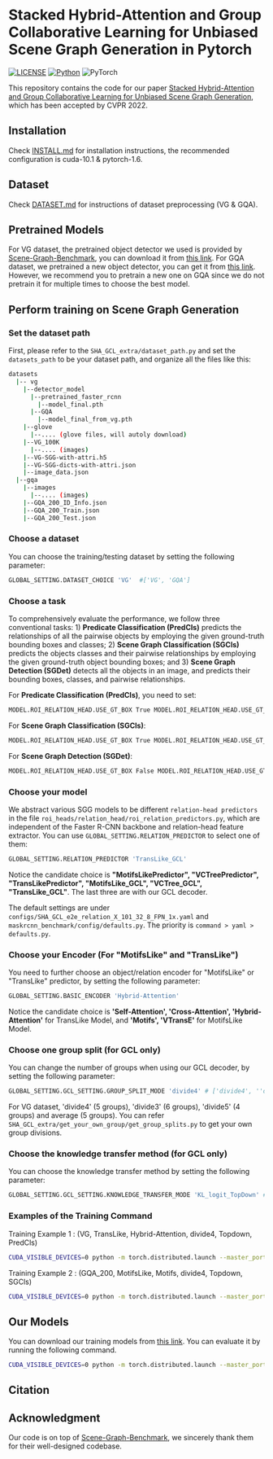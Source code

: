 # Stacked Hybrid-Attention and Group Collaborative Learning for Unbiased Scene Graph Generation in Pytorch

[![LICENSE](https://img.shields.io/badge/license-MIT-green)](https://github.com/dongxingning/SHA_GCL_for_SGG/blob/master/LICENSE)
[![Python](https://img.shields.io/badge/python-3.6-blue.svg)](https://www.python.org/)
![PyTorch](https://img.shields.io/badge/pytorch-1.6.0-%237732a8)

This repository contains the code for our paper [Stacked Hybrid-Attention and Group Collaborative Learning for Unbiased
Scene Graph Generation](), which has been accepted by CVPR 2022.

## Installation

Check [INSTALL.md](INSTALL.md) for installation instructions, the recommended configuration is cuda-10.1 & pytorch-1.6.  

## Dataset

Check [DATASET.md](DATASET.md) for instructions of dataset preprocessing (VG & GQA).

## Pretrained Models

For VG dataset, the pretrained object detector we used is provided by [Scene-Graph-Benchmark](https://github.com/KaihuaTang/Scene-Graph-Benchmark.pytorch), you can download it from [this link](https://onedrive.live.com/embed?cid=22376FFAD72C4B64&resid=22376FFAD72C4B64%21779870&authkey=AH5CPVb9g5E67iQ). For GQA dataset, we pretrained a new object detector, you can get it from [this link](https://1drv.ms/u/s!AjK8-t5JiDT1kxBfihou2smfXFV9?e=VtyoR7). However, we recommend you to pretrain a new one on GQA since we do not pretrain it for multiple times to choose the best model.

## Perform training on Scene Graph Generation

### Set the dataset path

First, please refer to the ```SHA_GCL_extra/dataset_path.py``` and set the ```datasets_path``` to be your dataset path, and organize all the files like this:
```bash
datasets
  |-- vg
    |--detector_model
      |--pretrained_faster_rcnn
        |--model_final.pth
      |--GQA
        |--model_final_from_vg.pth       
    |--glove
      |--.... (glove files, will autoly download)
    |--VG_100K
      |--.... (images)
    |--VG-SGG-with-attri.h5 
    |--VG-SGG-dicts-with-attri.json
    |--image_data.json    
  |--gqa
    |--images
      |--.... (images)
    |--GQA_200_ID_Info.json
    |--GQA_200_Train.json
    |--GQA_200_Test.json
```

### Choose a dataset

You can choose the training/testing dataset by setting the following parameter:
``` bash
GLOBAL_SETTING.DATASET_CHOICE 'VG'  #['VG', 'GQA']
```

### Choose a task

To comprehensively evaluate the performance, we follow three conventional tasks: 1) **Predicate Classification (PredCls)** predicts the relationships of all the pairwise objects by employing the given ground-truth bounding boxes and classes; 2) **Scene Graph Classification (SGCls)** predicts the objects classes and their pairwise relationships by employing the given ground-truth object bounding boxes; and 3) **Scene Graph Detection (SGDet)** detects all the objects in an image, and predicts their bounding boxes, classes, and pairwise relationships.

For **Predicate Classification (PredCls)**, you need to set:
``` bash
MODEL.ROI_RELATION_HEAD.USE_GT_BOX True MODEL.ROI_RELATION_HEAD.USE_GT_OBJECT_LABEL True
```
For **Scene Graph Classification (SGCls)**:
``` bash
MODEL.ROI_RELATION_HEAD.USE_GT_BOX True MODEL.ROI_RELATION_HEAD.USE_GT_OBJECT_LABEL False
```
For **Scene Graph Detection (SGDet)**:
``` bash
MODEL.ROI_RELATION_HEAD.USE_GT_BOX False MODEL.ROI_RELATION_HEAD.USE_GT_OBJECT_LABEL False
```

### Choose your model

We abstract various SGG models to be different ```relation-head predictors``` in the file ```roi_heads/relation_head/roi_relation_predictors.py```, which are independent of the Faster R-CNN backbone and relation-head feature extractor. You can use ```GLOBAL_SETTING.RELATION_PREDICTOR``` to select one of them:

```bash
GLOBAL_SETTING.RELATION_PREDICTOR 'TransLike_GCL'
```

Notice the candidate choice is **"MotifsLikePredictor", "VCTreePredictor", "TransLikePredictor", "MotifsLike_GCL", "VCTree_GCL", "TransLike_GCL"**. The last three are with our GCL decoder.

The default settings are under ```configs/SHA_GCL_e2e_relation_X_101_32_8_FPN_1x.yaml``` and ```maskrcnn_benchmark/config/defaults.py```. The priority is ```command > yaml > defaults.py```.

### Choose your Encoder (For "MotifsLike" and "TransLike")

You need to further choose an object/relation encoder for "MotifsLike" or "TransLike" predictor, by setting the following parameter:

```bash
GLOBAL_SETTING.BASIC_ENCODER 'Hybrid-Attention'
```

Notice the candidate choice is **'Self-Attention', 'Cross-Attention', 'Hybrid-Attention'** for TransLike Model, and **'Motifs', 'VTransE'** for MotifsLike Model.

### Choose one group split (for GCL only)

You can change the number of groups when using our GCL decoder, by setting the following parameter:

```bash
GLOBAL_SETTING.GCL_SETTING.GROUP_SPLIT_MODE 'divide4' # ['divide4', ''divide3', 'divide5', 'average']
```

For VG dataset, 'divide4' (5 groups), 'divide3' (6 groups), 'divide5' (4 groups) and average (5 groups). You can refer ```SHA_GCL_extra/get_your_own_group/get_group_splits.py``` to get your own group divisions.

### Choose the knowledge transfer method (for GCL only)

You can choose the knowledge transfer method by setting the following parameter:

```bash
GLOBAL_SETTING.GCL_SETTING.KNOWLEDGE_TRANSFER_MODE 'KL_logit_TopDown' # ['None', 'KL_logit_Neighbor', 'KL_logit_TopDown', 'KL_logit_BottomUp', 'KL_logit_BiDirection']
```

### Examples of the Training Command
Training Example 1 : (VG, TransLike, Hybrid-Attention, divide4, Topdown, PredCls)
```bash
CUDA_VISIBLE_DEVICES=0 python -m torch.distributed.launch --master_port 10025 --nproc_per_node=1 tools/relation_train_net.py --config-file "configs/SHA_GCL_e2e_relation_X_101_32_8_FPN_1x.yaml" GLOBAL_SETTING.DATASET_CHOICE 'VG' GLOBAL_SETTING.RELATION_PREDICTOR 'TransLike_GCL' GLOBAL_SETTING.BASIC_ENCODER 'Hybrid-Attention' GLOBAL_SETTING.GCL_SETTING.GROUP_SPLIT_MODE 'divide4' GLOBAL_SETTING.GCL_SETTING.KNOWLEDGE_TRANSFER_MODE 'KL_logit_TopDown' MODEL.ROI_RELATION_HEAD.USE_GT_BOX True MODEL.ROI_RELATION_HEAD.USE_GT_OBJECT_LABEL True SOLVER.IMS_PER_BATCH 8 TEST.IMS_PER_BATCH 8 DTYPE "float16" SOLVER.MAX_ITER 60000 SOLVER.VAL_PERIOD 5000 SOLVER.CHECKPOINT_PERIOD 5000 GLOVE_DIR /home/share/datasets/vg/glove OUTPUT_DIR /home/share/datasets/output/SHA_GCL_VG_PredCls_test
```

Training Example 2 : (GQA_200, MotifsLike, Motifs, divide4, Topdown, SGCls)
```bash
CUDA_VISIBLE_DEVICES=0 python -m torch.distributed.launch --master_port 10025 --nproc_per_node=1 tools/relation_train_net.py --config-file "configs/SHA_GCL_e2e_relation_X_101_32_8_FPN_1x.yaml" GLOBAL_SETTING.DATASET_CHOICE 'GQA_200' GLOBAL_SETTING.RELATION_PREDICTOR 'MotifsLike_GCL' GLOBAL_SETTING.BASIC_ENCODER 'Motifs' GLOBAL_SETTING.GCL_SETTING.GROUP_SPLIT_MODE 'divide4' GLOBAL_SETTING.GCL_SETTING.KNOWLEDGE_TRANSFER_MODE 'KL_logit_TopDown' MODEL.ROI_RELATION_HEAD.USE_GT_BOX True MODEL.ROI_RELATION_HEAD.USE_GT_OBJECT_LABEL False SOLVER.IMS_PER_BATCH 8 TEST.IMS_PER_BATCH 1 DTYPE "float16" SOLVER.MAX_ITER 60000 SOLVER.VAL_PERIOD 5000 SOLVER.CHECKPOINT_PERIOD 5000 GLOVE_DIR /home/share/datasets/vg/glove OUTPUT_DIR /home/share/datasets/output/Motifs_GCL_GQA_SGCls_test
```

## Our Models

You can download our training models from [this link](https://1drv.ms/u/s!AjK8-t5JiDT1kxI8NkjiMUWBRnWd?e=w5zuBh). You can evaluate it by running the following command.
```bash
CUDA_VISIBLE_DEVICES=0 python -m torch.distributed.launch --master_port 10025 --nproc_per_node=1 tools/relation_test_net.py --config-file "configs/SHA_GCL_e2e_relation_X_101_32_8_FPN_1x.yaml" GLOBAL_SETTING.DATASET_CHOICE 'VG' GLOBAL_SETTING.RELATION_PREDICTOR 'TransLike_GCL' GLOBAL_SETTING.BASIC_ENCODER 'Hybrid-Attention' GLOBAL_SETTING.GCL_SETTING.GROUP_SPLIT_MODE 'divide4' GLOBAL_SETTING.GCL_SETTING.KNOWLEDGE_TRANSFER_MODE 'KL_logit_TopDown' MODEL.ROI_RELATION_HEAD.USE_GT_BOX True MODEL.ROI_RELATION_HEAD.USE_GT_OBJECT_LABEL True TEST.IMS_PER_BATCH 8 DTYPE "float16" GLOVE_DIR /home/share/datasets/vg/glove OUTPUT_DIR /home/share/datasets/output/SHA_GCL_VG_PredCls_test
```

## Citation


## Acknowledgment

Our code is on top of [Scene-Graph-Benchmark](https://github.com/KaihuaTang/Scene-Graph-Benchmark.pytorch), we sincerely thank them for their well-designed codebase.
